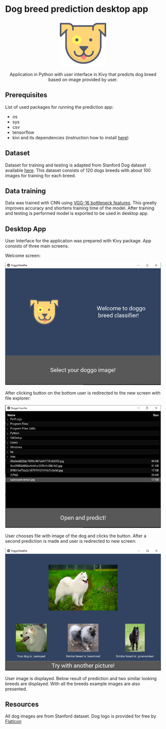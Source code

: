 # Dog breed prediction desktop app

<p align="center">
  <img width="150" height="150" src="https://github.com/agatachamula/dog-breed-prediction-desktop-app/blob/master/resources/dog.png?raw=true"> 
</p>
<p align="center">
Application in Python with user interface in Kivy that predicts dog breed based on image provided by user.
</p>

## Prerequisites

List of used packages for running the prediction app:
* os
* sys
* csv
* tensorflow
* kivi and its dependencies (instruction how to install [here](https://kivy.org/doc/stable/installation/installation-windows.html))

## Dataset

Dataset for training and testing is adapted from Stanford Dog dataset available [here](http://vision.stanford.edu/aditya86/ImageNetDogs/).
This dataset consists of 120 dogs breeds with about 100 images for training for each breed.

## Data training

Data was trained with CNN using [VGG-16 bottleneck features](https://s3-us-west-1.amazonaws.com/udacity-aind/dog-project/DogVGG16Data.npz). 
This greatly improves accuracy and shortens training time of the model.
After training and testing is performed model is exported to be used in desktop app.

## Desktop App

User Interface for the application was prepared with Kivy package. App consists of three main screens.

Welcome screen:

<p align="center">
  <img  src="https://github.com/agatachamula/dog-breed-prediction-desktop-app/blob/master/App%20screens/1.PNG?raw=true"> 
</p>



After clicking button on the bottom user is redirected to the new screen with file explorer:

<p align="center">
  <img  src="https://github.com/agatachamula/dog-breed-prediction-desktop-app/blob/master/App%20screens/2.PNG?raw=true"> 
</p>


User chooses file with image of the dog and clicks the button. After a second prediction is made and user is redirected to new screen:

<p align="center">
  <img  src="https://github.com/agatachamula/dog-breed-prediction-desktop-app/blob/master/App%20screens/3.PNG?raw=true"> 
</p>

User image is displayed. Below result of prediction and two similar looking breeds are displayed. With all the breeds example images are also presented.

## Resources

All dog images are from Stanford dataset.
Dog logo is provided for free by [FlatIcon](https://www.flaticon.com/)
